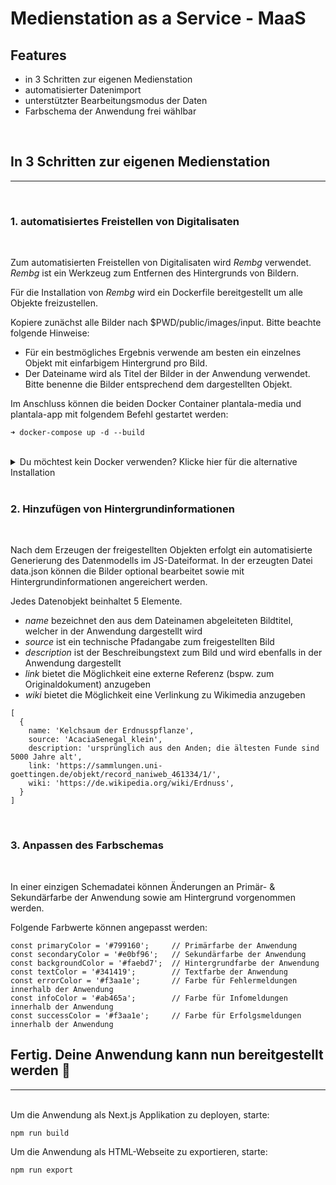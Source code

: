 # Medienstation as a Service - MaaS

## Features

- in 3 Schritten zur eigenen Medienstation
- automatisierter Datenimport
- unterstützter Bearbeitungsmodus der Daten
- Farbschema der Anwendung frei wählbar

<br />

## In 3 Schritten zur eigenen Medienstation

---

<br />

### 1. automatisiertes Freistellen von Digitalisaten

<br />

Zum automatisierten Freistellen von Digitalisaten wird _Rembg_ verwendet. _Rembg_ ist ein Werkzeug zum Entfernen des Hintergrunds von Bildern.

Für die Installation von _Rembg_ wird ein Dockerfile bereitgestellt um alle Objekte freizustellen.

Kopiere zunächst alle Bilder nach $PWD/public/images/input.
Bitte beachte folgende Hinweise:

- Für ein bestmögliches Ergebnis verwende am besten ein einzelnes Objekt mit einfarbigem Hintergrund pro Bild.
- Der Dateiname wird als Titel der Bilder in der Anwendung verwendet. Bitte benenne die Bilder entsprechend dem dargestellten Objekt.

Im Anschluss können die beiden Docker Container plantala-media und plantala-app mit folgendem Befehl gestartet werden:

```
➜ docker-compose up -d --build
```

<br />

<details>
  <summary>Du möchtest kein Docker verwenden? Klicke hier für die alternative Installation</summary>
  
  ## Installationsschritte
  1. Python 3.8 oder neuer installiert
     * https://www.python.org/downloads/
  2. Torch und Torchvision installiert
     * ```➜ pip install torch==1.7.1+cpu torchvision==0.8.2+cpu -f https://download.pytorch.org/whl/torch_stable.html ```
  3. Rembg installiert
     * ```➜ pip install rembg ```

</details>

<br />

### 2. Hinzufügen von Hintergrundinformationen

<br />

Nach dem Erzeugen der freigestellten Objekten erfolgt ein automatisierte Generierung des Datenmodells im JS-Dateiformat. In der erzeugten Datei data.json können die Bilder optional bearbeitet sowie mit Hintergrundinformationen angereichert werden.

Jedes Datenobjekt beinhaltet 5 Elemente.

- _name_ bezeichnet den aus dem Dateinamen abgeleiteten Bildtitel, welcher in der Anwendung dargestellt wird
- _source_ ist ein technische Pfadangabe zum freigestellten Bild
- _description_ ist der Beschreibungstext zum Bild und wird ebenfalls in der Anwendung dargestellt
- _link_ bietet die Möglichkeit eine externe Referenz (bspw. zum Originaldokument) anzugeben
- _wiki_ bietet die Möglichkeit eine Verlinkung zu Wikimedia anzugeben

```
[
  {
    name: 'Kelchsaum der Erdnusspflanze',
    source: 'AcaciaSenegal_klein',
    description: 'ursprünglich aus den Anden; die ältesten Funde sind 5000 Jahre alt',
    link: 'https://sammlungen.uni-goettingen.de/objekt/record_naniweb_461334/1/',
    wiki: 'https://de.wikipedia.org/wiki/Erdnuss',
  }
]
```

<br />

### 3. Anpassen des Farbschemas

<br />

In einer einzigen Schemadatei können Änderungen an Primär- & Sekundärfarbe der Anwendung sowie am Hintergrund vorgenommen werden.

Folgende Farbwerte können angepasst werden:

```
const primaryColor = '#799160';     // Primärfarbe der Anwendung
const secondaryColor = '#e0bf96';   // Sekundärfarbe der Anwendung
const backgroundColor = '#faebd7';  // Hintergrundfarbe der Anwendung
const textColor = '#341419';        // Textfarbe der Anwendung
const errorColor = '#f3aa1e';       // Farbe für Fehlermeldungen innerhalb der Anwendung
const infoColor = '#ab465a';        // Farbe für Infomeldungen innerhalb der Anwendung
const successColor = '#f3aa1e';     // Farbe für Erfolgsmeldungen innerhalb der Anwendung
```

## Fertig. Deine Anwendung kann nun bereitgestellt werden 🎉

---

<br />
Um die Anwendung als Next.js Applikation zu deployen, starte:

```
npm run build
```

Um die Anwendung als HTML-Webseite zu exportieren, starte:

```
npm run export
```
